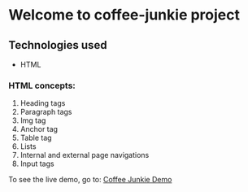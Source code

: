 # Welcome to coffee-junkie project

## Technologies used
- HTML

### HTML concepts:
1. Heading tags 
2. Paragraph tags
3. Img tag
4. Anchor tag
5. Table tag
6. Lists
7. Internal and external page navigations
8. Input tags

To see the live demo, go to: [Coffee Junkie Demo](https://manoj-bhandare.github.io/coffee-junkie/)

